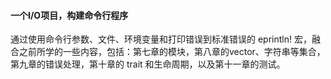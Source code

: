 #### 一个I/O项目，构建命令行程序
通过使用命令行参数、文件、环境变量和打印错误到标准错误的 eprintln! 宏，融合之前所学的一些内容，包括：第七章的模块，第八章的vector、字符串等集合，第九章的错误处理，第十章的 trait 和生命周期，以及第十一章的测试。